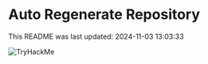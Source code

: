 # Auto Regenerate Repository

This README was last updated: 2024-11-03 13:03:33

 ![TryHackMe](https://tryhackme.com/badge/533634)